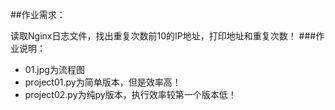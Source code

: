 ##作业需求：

  读取Nginx日志文件，找出重复次数前10的IP地址，打印地址和重复次数！
###作业说明：
* 01.jpg为流程图
* project01.py为简单版本，但是效率高！
* project02.py为纯py版本，执行效率较第一个版本低！
